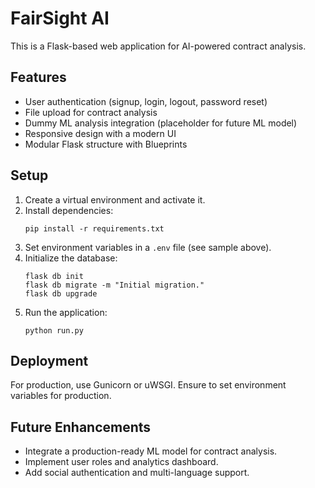 # FairSight AI

This is a Flask-based web application for AI-powered contract analysis.

## Features

- User authentication (signup, login, logout, password reset)
- File upload for contract analysis
- Dummy ML analysis integration (placeholder for future ML model)
- Responsive design with a modern UI
- Modular Flask structure with Blueprints

## Setup

1. Create a virtual environment and activate it.
2. Install dependencies:
   ```
   pip install -r requirements.txt
   ```
3. Set environment variables in a `.env` file (see sample above).
4. Initialize the database:
   ```
   flask db init
   flask db migrate -m "Initial migration."
   flask db upgrade
   ```
5. Run the application:
   ```
   python run.py
   ```

## Deployment

For production, use Gunicorn or uWSGI. Ensure to set environment variables for production.

## Future Enhancements

- Integrate a production-ready ML model for contract analysis.
- Implement user roles and analytics dashboard.
- Add social authentication and multi-language support.

